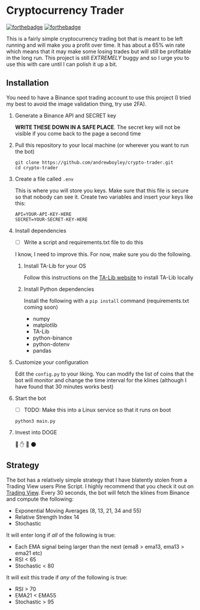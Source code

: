 # Cryptocurrency Trader

[![forthebadge](https://forthebadge.com/images/badges/works-on-my-machine.svg)](https://forthebadge.com)
[![forthebadge](https://forthebadge.com/images/badges/built-with-love.svg)](https://forthebadge.com)

This is a fairly simple cryptocurrency trading bot that is meant to be left running and will make you a profit over time. It has about a 65% win rate which means that it may make some losing trades but will still be profitable in the long run. This project is still *EXTREMELY* buggy and so I urge you to use this with care until I can polish it up a bit.

## Installation

You need to have a Binance spot trading account to use this project (I tried my best to avoid the image validation thing, try use 2FA).

1. Generate a Binance API and SECRET key

    **WRITE THESE DOWN IN A SAFE PLACE**. The secret key will not be visible if you come back to the page a second time

2. Pull this repository to your local machine (or wherever you want to run the bot)

    ```
    git clone https://github.com/andrewboyley/crypto-trader.git
    cd crypto-trader
    ```

3. Create a file called `.env`

    This is where you will store you keys. Make sure that this file is secure so that nobody can see it. Create two variables and insert your keys like this:

    ```
    API=YOUR-API-KEY-HERE
    SECRET=YOUR-SECRET-KEY-HERE
    ```

4. Install dependencies

    - [ ] Write a script and requirements.txt file to do this

    I know, I need to improve this. For now, make sure you do the following.

    1. Install TA-Lib for your OS

        Follow this instructions on the [TA-Lib website](https://www.ta-lib.org/) to install TA-Lib locally

    2. Install Python dependencies

        Install the following with a `pip install` command (requirements.txt coming soon)

        - numpy
        - matplotlib
        - TA-Lib
        - python-binance
        - python-dotenv
        - pandas
5. Customize your configuration

    Edit the `config.py` to your liking. You can modify the list of coins that the bot will monitor and change the time interval for the klines (although I have found that 30 minutes works best)

6. Start the bot

    - [ ] TODO: Make this into a Linux service so that it runs on boot
    
    ```
    python3 main.py
    ```
7. Invest into DOGE

    :gem: :hand: :rocket: :new_moon:

## Strategy

The bot has a relatively simple strategy that I have blatently stolen from a Trading View users Pine Script. I highly recommend that you check it out on [Trading View](https://www.tradingview.com/script/QoNKoXwW-Simple-profitable-trading-strategy/). Every 30 seconds, the bot will fetch the klines from Binance and compute the following:

- Exponential Moving Averages (8, 13, 21, 34 and 55)
- Relative Strength Index 14
- Stochastic

It will enter long if *all* of the following is true:

- Each EMA signal being larger than the next (ema8 > ema13, ema13 > ema21 etc)
- RSI < 65
- Stochastic < 80

It will exit this trade if *any* of the following is true:

- RSI > 70
- EMA21 < EMA55
- Stochastic > 95
